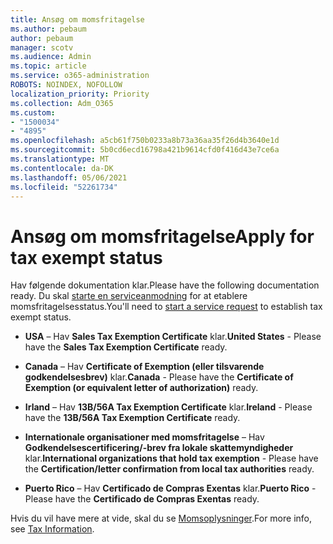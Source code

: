 ```yaml
---
title: Ansøg om momsfritagelse
ms.author: pebaum
author: pebaum
manager: scotv
ms.audience: Admin
ms.topic: article
ms.service: o365-administration
ROBOTS: NOINDEX, NOFOLLOW
localization_priority: Priority
ms.collection: Adm_O365
ms.custom:
- "1500034"
- "4895"
ms.openlocfilehash: a5cb61f750b0233a8b73a36aa35f26d4b3640e1d
ms.sourcegitcommit: 5b0cd6ecd16798a421b9614cfd0f416d43e7ce6a
ms.translationtype: MT
ms.contentlocale: da-DK
ms.lasthandoff: 05/06/2021
ms.locfileid: "52261734"
---
```

# <a name="apply-for-tax-exempt-status"></a><span data-ttu-id="90b61-102">Ansøg om momsfritagelse</span><span class="sxs-lookup"><span data-stu-id="90b61-102">Apply for tax exempt status</span></span>

<span data-ttu-id="90b61-103">Hav følgende dokumentation klar.</span><span class="sxs-lookup"><span data-stu-id="90b61-103">Please have the following documentation ready.</span></span> <span data-ttu-id="90b61-104">Du skal [starte en serviceanmodning](/microsoft-365/admin/contact-support-for-business-products) for at etablere momsfritagelsesstatus.</span><span class="sxs-lookup"><span data-stu-id="90b61-104">You'll need to [start a service request](/microsoft-365/admin/contact-support-for-business-products) to establish tax exempt status.</span></span>

- <span data-ttu-id="90b61-105">**USA** – Hav **Sales Tax Exemption Certificate** klar.</span><span class="sxs-lookup"><span data-stu-id="90b61-105">**United States** - Please have the **Sales Tax Exemption Certificate** ready.</span></span>

- <span data-ttu-id="90b61-106">**Canada** – Hav **Certificate of Exemption (eller tilsvarende godkendelsesbrev)** klar.</span><span class="sxs-lookup"><span data-stu-id="90b61-106">**Canada** - Please have the **Certificate of Exemption (or equivalent letter of authorization)** ready.</span></span>

- <span data-ttu-id="90b61-107">**Irland** – Hav **13B/56A Tax Exemption Certificate** klar.</span><span class="sxs-lookup"><span data-stu-id="90b61-107">**Ireland** - Please have the **13B/56A Tax Exemption Certificate** ready.</span></span>

- <span data-ttu-id="90b61-108">**Internationale organisationer med momsfritagelse** – Hav **Godkendelsescertificering/-brev fra lokale skattemyndigheder** klar.</span><span class="sxs-lookup"><span data-stu-id="90b61-108">**International organizations that hold tax exemption** - Please have the **Certification/letter confirmation from local tax authorities** ready.</span></span>

- <span data-ttu-id="90b61-109">**Puerto Rico** – Hav **Certificado de Compras Exentas** klar.</span><span class="sxs-lookup"><span data-stu-id="90b61-109">**Puerto Rico** - Please have the **Certificado de Compras Exentas** ready.</span></span>

<span data-ttu-id="90b61-110">Hvis du vil have mere at vide, skal du se [Momsoplysninger](https://docs.microsoft.com/microsoft-365/commerce/billing-and-payments/tax-information).</span><span class="sxs-lookup"><span data-stu-id="90b61-110">For more info, see [Tax Information](https://docs.microsoft.com/microsoft-365/commerce/billing-and-payments/tax-information).</span></span>
